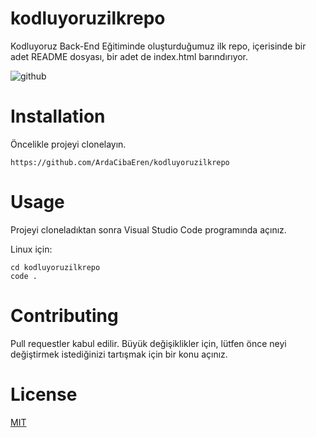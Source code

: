 # kodluyoruzilkrepo
Kodluyoruz Back-End Eğitiminde oluşturduğumuz ilk repo, içerisinde bir adet README dosyası, bir adet de index.html barındırıyor.

![github](https://user-images.githubusercontent.com/109301260/179967917-82cdbd78-074f-4a9b-b62f-259258b636df.png)
# Installation
Öncelikle projeyi clonelayın. 
```
https://github.com/ArdaCibaEren/kodluyoruzilkrepo
```

# Usage
Projeyi cloneladıktan sonra Visual Studio Code programında açınız.

Linux için:
```
cd kodluyoruzilkrepo
code .
```
# Contributing
Pull requestler kabul edilir. Büyük değişiklikler için, lütfen önce neyi değiştirmek istediğinizi tartışmak için bir konu açınız.

# License
[MIT](https://choosealicense.com/licenses/mit/)